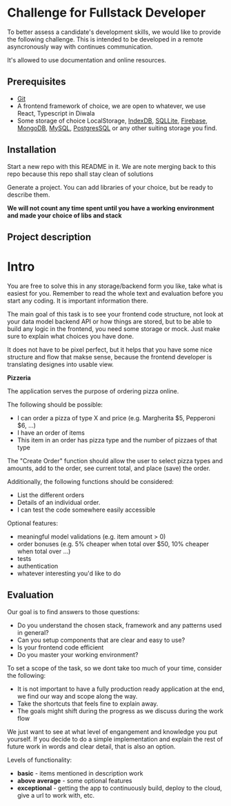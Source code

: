 Challenge for Fullstack Developer
===============================

To better assess a candidate's development skills, we would like to provide the following challenge. This is intended to be developed in a remote asyncronously way with continues communication.

It's allowed to use documentation and online resources.

Prerequisites
-------------

* [Git](https://git-scm.com/)
* A frontend framework of choice, we are open to whatever, we use React, Typescript in Diwala
* Some storage of choice LocalStorage, [IndexDB](https://developers.google.com/web/ilt/pwa/lab-indexeddb), [SQLLite](https://www.sqlite.org/index.html), [Firebase](https://firebase.google.com/), [MongoDB](https://www.mongodb.com/), [MySQL](https://www.mysql.com/), [PostgresSQL](https://www.postgresql.org/) or any other suiting storage you find.

Installation
------------

Start a new repo with this README in it.
We are note merging back to this repo because this repo shall stay clean of solutions

Generate a project. You can add libraries of your choice, but be ready to describe them.

**We will not count any time spent until you have a working environment and made your choice of libs and stack**

Project description
-------------------
# Intro
You are free to solve this in any storage/backend form you like, take what is easiest for you. Remember to read the whole text and evaluation before you start any coding. It is important information there.

The main goal of this task is to see your frontend code structure, not look at your data model backend API or how things are stored, but to be able to build any logic in the frontend, you need some storage or mock. Just make sure to explain what choices you have done.

It does not have to be pixel perfect, but it helps that you have some nice structure and flow that makse sense, because the frontend developer is translating designes into usable view.

**Pizzeria**

The application serves the purpose of ordering pizza online.

The following should be possible:

* I can order a pizza of type X and price (e.g. Margherita $5, Pepperoni $6, ...)
* I have an order of items
* This item in an order has pizza type and the number of pizzaes of that type

The "Create Order" function should allow the user to select pizza types and amounts, add to the order, see current total, and place (save) the order.

Additionally, the following functions should be considered:

* List the different orders
* Details of an individual order.
* I can test the code somewhere easily accessible



Optional features:

* meaningful model validations (e.g. item amount > 0)
* order bonuses (e.g. 5% cheaper when total over $50, 10% cheaper when total over ...)
* tests
* authentication
* whatever interesting you'd like to do

Evaluation
----------

Our goal is to find answers to those questions:

* Do you understand the chosen stack, framework and any patterns used in general?
* Can you setup components that are clear and easy to use?
* Is your frontend code efficient
* Do you master your working environment?

To set a scope of the task, so we dont take too much of your time, consider the following:

* It is not important to have a fully production ready application at the end, we find our way and scope along the way. 
* Take the shortcuts that feels fine to explain away.
* The goals might shift during the progress as we discuss during the work flow

We just want to see at what level of engangement and knowledge you put yourself.
If you decide to do a simple implementation and explain the rest of future work in words and clear detail, that is also an option.

Levels of functionality:

* **basic** - items mentioned in description work
* **above average** - some optional features
* **exceptional** - getting the app to continuously build, deploy to the cloud, give a url to work with, etc.